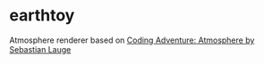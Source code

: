 # earthtoy

Atmosphere renderer based on [Coding Adventure: Atmosphere by Sebastian Lauge](https://www.youtube.com/watch?v=DxfEbulyFcY&list=PLFt_AvWsXl0ehjAfLFsp1PGaatzAwo0uK&index=4)
